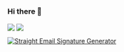 ### Hi there 👋

<img align="center" src="https://github-readme-stats.vercel.app/api?username=mangomkt" />
<img align="center" src="https://github-readme-stats.vercel.app/api/top-langs/?username=mangomkt" />

[![Straight Email Signature Generator](https://github-readme-stats.vercel.app/api/pin/?username=mangomkt&repo=straight-email-sig)](https://straight-email-sig.netlify.app)
<!--
**mangomkt/mangomkt** is a ✨ _special_ ✨ repository because its `README.md` (this file) appears on your GitHub profile.

Here are some ideas to get you started:

- 🔭 I’m currently working on ...
- 🌱 I’m currently learning ...
- 👯 I’m looking to collaborate on ...
- 🤔 I’m looking for help with ...
- 💬 Ask me about ...
- 📫 How to reach me: ...
- 😄 Pronouns: ...
- ⚡ Fun fact: ...
-->
